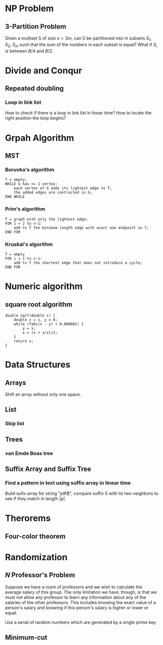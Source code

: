 # NP Problem
## 3-Partition Problem
Given a multiset S of size $n = 3m$, can S be partitioned into m subsets $S_1$,
      $S_2$, $S_m$ such that the sum of the numbers in each subset is equal?
      What if $S_i$ is between $B/4$ and $B/2$.

# Divide and Conqur
## Repeated doubling
### Loop in link list
How to check if there is a loop in link list in linear time? How to locate the
right position the loop begins? 

# Grpah Algorithm
## MST
### Boruvka's algorithm

    T = empty;
    WHILE G has >= 1 vertex: 
        each vertex of G adds its lightest edge to T;
        the added edges are contracted in G; 
    END WHILE
        

### Prim's algorithm

    T = graph with only the lightest edge;
    FOR i = 2 to n-1:
        add to T the minimum length edge with exact one endpoint in T;
    END FOR

### Kruskal's algorithm

    T = empty
    FOR i = 1 to n-1:
        add to T the shortest edge that does not introduce a cycle;
    END FOR

# Numeric algorithm
## square root algorithm

    double sqrt(double s) {
        double x = s, y = 0;
        while (fabs(x - y) < 0.000001) {
            y = x;
            x = (x + s/x)/2;
        }
        return x;
    }

# Data Structures
## Arrays
Shift an array without only one space.

## List
### Skip list
## Trees
### van Emde Boas tree

## Suffix Array and Suffix Tree
### Find a pattern in text using suffix array in linear time
Build sufix array for string "p#t$", compare suffix 0 with its two neighbors to
see if they match in length |p|. 

# Therorems
## Four-color theorem

# Randomization
## $N$ Professor's Problem
Suppose we have a room of professors and we wish to calculate the average salary
of this group. The only limitation we have, though, is that we must not allow
any professor to learn any information about any of the salaries of the other
professors. This includes knowing the exact value of a person's salary and
knowing if this person's salary is higher or lower or equal. 

Use a serial of random numbers which are generated by a single prime key. 

## Minimum-cut 

